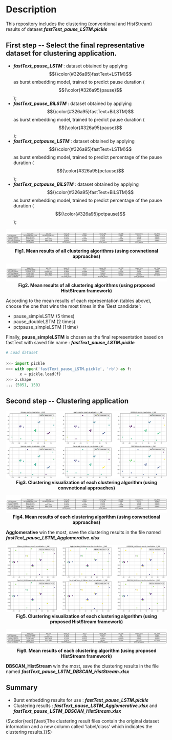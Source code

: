 # Description

This repository includes the clustering (conventional and HistStream) results of dataset **_fastText_pause_LSTM.pickle_**

## First step -- Select the final representative dataset for clustering application.

- **_fastText_pause_LSTM_** : dataset obtained by applying $${\color{#326a95}fastText+LSTM}$$ as burst embedding model, trained to predict pause duration ($${\color{#326a95}pause}$$);
- **_fastText_pause_BiLSTM_** : dataset obtained by applying $${\color{#326a95}fastText+BiLSTM}$$ as burst embedding model, trained to predict pause duration ($${\color{#326a95}pause}$$);
- **_fastText_pctpause_LSTM_** : dataset obtained by applying $${\color{#326a95}fastText+LSTM}$$ as burst embedding model, trained to predict percentage of the pause duration ($${\color{#326a95}pctause}$$);
- **_fastText_pctpause_BiLSTM_** : dataset obtained by applying $${\color{#326a95}fastText+BiLSTM}$$ as burst embedding model, trained to predict percentage of the pause duration ($${\color{#326a95}pctpause}$$);

<p align="center">
  <img src="./ClusRes_images/conv_res.png" alt="conv_res.png">
  <br>
  <b>Fig1. Mean results of all clustering algorithms (using convnetional approaches)</b>
</p>

<p align="center">
  <img src="./ClusRes_images/hist_res.png" alt="hist_res.png">
  <br>
  <b>Fig2. Mean results of all clustering algorithms (using proposed HistStream framework)</b>
</p>

According to the mean results of each representation (tables above), choose the one that wins the most times in the 'Best candidate':

- pause_simpleLSTM (5 times)
- pause_doubleLSTM (2 times)
- pctpause_simpleLSTM (1 time)

Finally, **pause_simpleLSTM** is chosen as the final representation based on fastText with saved file name : **_fastText_pause_LSTM.pickle_**

```python
# Load dataset 

>>> import pickle
>>> with open('fastText_pause_LSTM.pickle', 'rb') as f:
      x = pickle.load(f)
>>> x.shape
... (5051, 150)
```
## Second step -- Clustering application

<p align="center">
  <img src="./ClusRes_images/conv_visualization.png" alt="conv_visualization.png">
  <br>
  <b>Fig3. Clustering visualization of each clustering algorithm (using convnetional approaches)</b>
</p>

<p align="center">
  <img src="./ClusRes_images/conv_mean_Summary.png" alt="conv_mean_Summary.png">
  <br>
  <b>Fig4. Mean results of each clustering algorithm (using convnetional approaches)</b>
</p>

**Agglomerative** win the most, save the clustering results in the file named **_fastText_pause_LSTM_Agglomerative.xlsx_** 

<p align="center">
  <img src="./ClusRes_images/hist_visualization.png" alt="hist_visualization.png">
  <br>
  <b>Fig5. Clustering visualization of each clustering algorithm (using proposed HistStream framework)</b>
</p>

<p align="center">
  <img src="./ClusRes_images/hist_mean_Summary.png" alt="hist_mean_Summary.png">
  <br>
  <b>Fig6. Mean results of each clustering algorithm (using proposed HistStream framework)</b>
</p>

**DBSCAN_HistStream** win the most, save the clustering results in the file named **_fastText_pause_LSTM_DBSCAN_HistStream.xlsx_** 

## Summary

- Burst embedding results for use : **_fastText_pause_LSTM.pickle_**   
- Clustering results : **_fastText_pause_LSTM_Agglomerative.xlsx_** and **_fastText_pause_LSTM_DBSCAN_HistStream.xlsx_**

($\color{red}{\text{The clustering result files contain the original dataset information and a new column called 'label/class' which indicates the clustering results.}}$)
